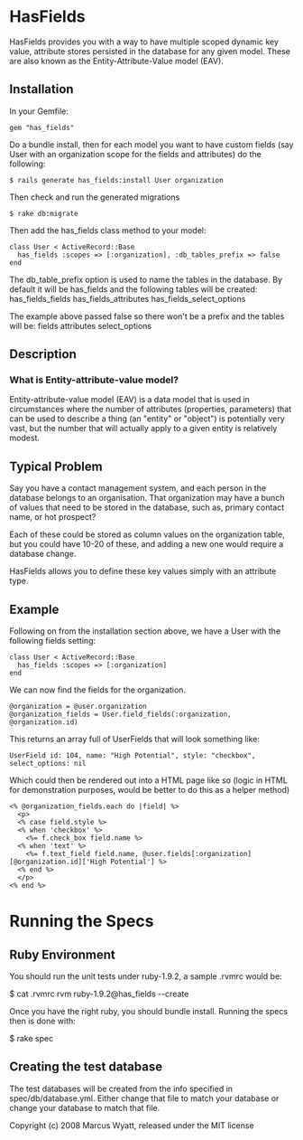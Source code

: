 HasFields
========================

HasFields provides you with a way to have multiple scoped dynamic key value,
attribute stores persisted in the database for any given model.  These are also
known as the Entity-Attribute-Value model (EAV).


Installation
------------------------

In your Gemfile:

    gem "has_fields"

Do a bundle install, then for each model you want to have custom fields (say User
with an organization scope for the fields and attributes) do the following:

    $ rails generate has_fields:install User organization

Then check and run the generated migrations

    $ rake db:migrate

Then add the has_fields class method to your model:

    class User < ActiveRecord::Base
      has_fields :scopes => [:organization], :db_tables_prefix => false
    end

The db_table_prefix option is used to name the tables in the database. By default it will be has_fields and the following tables will be created:
  has_fields_fields
  has_fields_attributes
  has_fields_select_options
  
The example above passed false so there won't be a prefix and the tables will be:
  fields
  attributes
  select_options

Description
-------------------------  

### What is Entity-attribute-value model?

Entity-attribute-value model (EAV) is a data model that is used in circumstances 
where the number of attributes (properties, parameters) that can be used to describe 
a thing (an "entity" or "object") is potentially very vast, but the number that will 
actually apply to a given entity is relatively modest.


Typical Problem
-------------------------

Say you have a contact management system, and each person in the database belongs
to an organisation.  That organization may have a bunch of values that need to be
stored in the database, such as, primary contact name, or hot prospect?

Each of these could be stored as column values on the organization table, but
you could have 10-20 of these, and adding a new one would require a database change.

HasFields allows you to define these key values simply with an attribute
type.


Example
-------------------------

Following on from the installation section above, we have a User with the following fields setting:

    class User < ActiveRecord::Base
      has_fields :scopes => [:organization]
    end

We can now find the fields for the organization.

    @organization = @user.organization
    @organization_fields = User.field_fields(:organization, @organization.id)

This returns an array full of UserFields that will look something like:

    UserField id: 104, name: "High Potential", style: "checkbox", select_options: nil

Which could then be rendered out into a HTML page like so (logic in HTML for demonstration purposes, would be better to do this as a helper method)

    <% @organization_fields.each do |field| %>
      <p>
      <% case field.style %>
      <% when 'checkbox' %>
        <%= f.check_box field.name %>
      <% when 'text' %>
        <%= f.text_field field.name, @user.fields[:organization][@organization.id]['High Potential'] %>
      <% end %>
      </p>
    <% end %>

Running the Specs
========================

Ruby Environment
------------------------

You should run the unit tests under ruby-1.9.2, a sample .rvmrc would be:

  $ cat .rvmrc
  rvm ruby-1.9.2@has_fields --create

Once you have the right ruby, you should bundle install.  Running the specs then
is done with:

  $ rake spec

Creating the test database
------------------------

The test databases will be created from the info specified in spec/db/database.yml.
Either change that file to match your database or change your database to
match that file.

Copyright (c) 2008 Marcus Wyatt, released under the MIT license